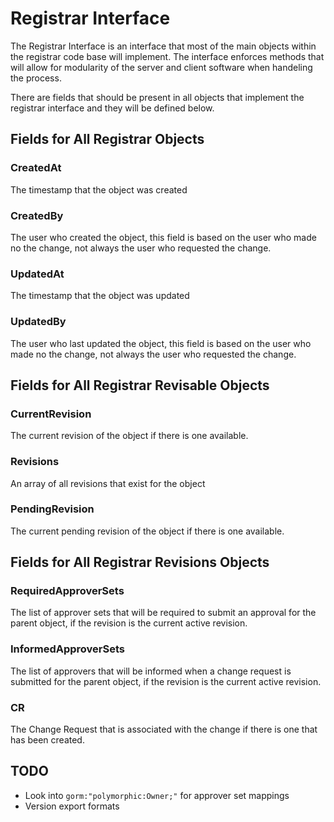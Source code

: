 # Registrar Interface

The Registrar Interface is an interface that most of the main
objects within the registrar code base will implement. The
interface enforces methods that will allow for modularity of the
server and client software when handeling the process.

There are fields that should be present in all objects that implement
the registrar interface and they will be defined below.

## Fields for All Registrar Objects

### CreatedAt

The timestamp that the object was created

### CreatedBy

The user who created the object, this field is based on the user who
made no the change, not always the user who requested the change.

### UpdatedAt

The timestamp that the object was updated

### UpdatedBy

The user who last updated the object, this field is based on the user
who made no the change, not always the user who requested the change.

## Fields for All Registrar Revisable Objects

### CurrentRevision

The current revision of the object if there is one available.

### Revisions

An array of all revisions that exist for the object

### PendingRevision

The current pending revision of the object if there is one available.

## Fields for All Registrar Revisions Objects

### RequiredApproverSets

The list of approver sets that will be required to submit an approval
for the parent object, if the revision is the current active revision.

### InformedApproverSets

The list of approvers that will be informed when a change request is
submitted for the parent object, if the revision is the current active
revision.

### CR

The Change Request that is associated with the change if there is one
that has been created.

## TODO
* Look into `gorm:"polymorphic:Owner;"` for approver set mappings
* Version export formats

